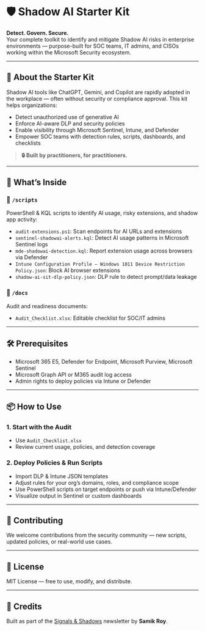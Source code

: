 
# 🛡️ Shadow AI Starter Kit  
**Detect. Govern. Secure.**  
Your complete toolkit to identify and mitigate Shadow AI risks in enterprise environments — purpose-built for SOC teams, IT admins, and CISOs working within the Microsoft Security ecosystem.

---

## 🚀 About the Starter Kit  
Shadow AI tools like ChatGPT, Gemini, and Copilot are rapidly adopted in the workplace — often without security or compliance approval. This kit helps organizations:  
- Detect unauthorized use of generative AI  
- Enforce AI-aware DLP and security policies  
- Enable visibility through Microsoft Sentinel, Intune, and Defender  
- Empower SOC teams with detection rules, scripts, dashboards, and checklists  

> **🔒 Built by practitioners, for practitioners.**

---

## 🧰 What’s Inside  

### 📁 `/scripts`  
PowerShell & KQL scripts to identify AI usage, risky extensions, and shadow app activity:
- `audit-extensions.ps1`: Scan endpoints for AI URLs and extensions
- `sentinel-shadowai-alerts.kql`: Detect AI usage patterns in Microsoft Sentinel logs
- `mde-shadowai-detection.kql`: Report extension usage across browsers via Defender
- `Intune Configuration Profile – Windows 1011 Device Restriction Policy.json`: Block AI browser extensions
- `shadow-ai-sit-dlp-policy.json`: DLP rule to detect prompt/data leakage

### 📁 `/docs`  
Audit and readiness documents:
- `Audit_Checklist.xlsx`: Editable checklist for SOC/IT admins

---

## 🛠️ Prerequisites  
- Microsoft 365 E5, Defender for Endpoint, Microsoft Purview, Microsoft Sentinel  
- Microsoft Graph API or M365 audit log access  
- Admin rights to deploy policies via Intune or Defender

---

## 📦 How to Use  

### 1. **Start with the Audit**
- Use `Audit_Checklist.xlsx` 
- Review current usage, policies, and detection coverage

### 2. **Deploy Policies & Run Scripts**
- Import DLP & Intune JSON templates
- Adjust rules for your org’s domains, roles, and compliance scope
- Use PowerShell scripts on target endpoints or push via Intune/Defender
- Visualize output in Sentinel or custom dashboards

---

## 🤝 Contributing  
We welcome contributions from the security community — new scripts, updated policies, or real-world use cases.

---

## 📄 License  
MIT License — free to use, modify, and distribute.

---

## 🔗 Credits  
Built as part of the [Signals & Shadows](https://www.linkedin.com/newsletters/signals-shadows/) newsletter by **Samik Roy**.

